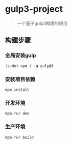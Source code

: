 ﻿# gulp3-project

> 一个基于gulp3构建的项目

## 构建步骤

### 全局安装gulp
```
(sudo) npm i -g gulp@3
```

### 安装项目依赖
```
npm install
```

### 开发环境
```
npm run dev
```

### 生产环境
```
npm run build
```
